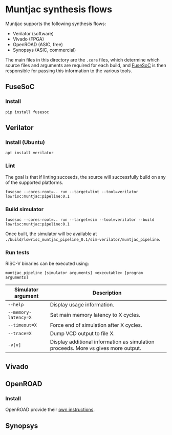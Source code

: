 # Muntjac synthesis flows

Muntjac supports the following synthesis flows:

 * Verilator (software)
 * Vivado (FPGA)
 * OpenROAD (ASIC, free)
 * Synopsys (ASIC, commercial)

The main files in this directory are the `.core` files, which determine which source files and arguments are required for each build, and [FuseSoC](https://github.com/olofk/fusesoc) is then responsible for passing this information to the various tools.

## FuseSoC

### Install
```
pip install fusesoc
```

## Verilator

### Install (Ubuntu)
```
apt install verilator
```

### Lint
The goal is that if linting succeeds, the source will successfully build on any of the supported platforms.

```
fusesoc --cores-root=.. run --target=lint --tool=verilator lowrisc:muntjac:pipeline:0.1
```

### Build simulator
```
fusesoc --cores-root=.. run --target=sim --tool=verilator --build lowrisc:muntjac:pipeline:0.1
```

Once built, the simulator will be available at `./build/lowrisc_muntjac_pipeline_0.1/sim-verilator/muntjac_pipeline`.

### Run tests
RISC-V binaries can be executed using:

```
muntjac_pipeline [simulator arguments] <executable> [program arguments]
```

| Simulator argument | Description |
| --- | --- |
| `--help` | Display usage information. |
| `--memory-latency=X` | Set main memory latency to X cycles. |
| `--timeout=X` | Force end of simulation after X cycles. |
| `--trace=X` | Dump VCD output to file X. |
| `-v[v]` | Display additional information as simulation proceeds. More `v`s gives more output. |

## Vivado

## OpenROAD

### Install
OpenROAD provide their [own instructions](https://github.com/The-OpenROAD-Project/OpenROAD-flow/blob/master/README.md#installation).

## Synopsys
